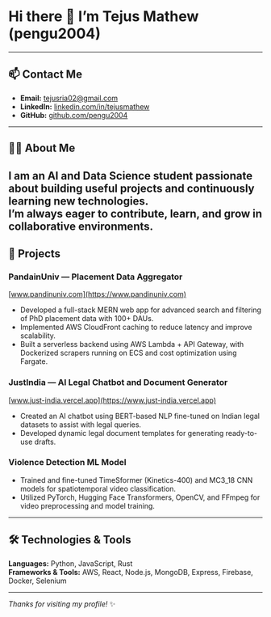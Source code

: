 # Hi there 👋 I’m Tejus Mathew (pengu2004)

---

## 📫 Contact Me  
- **Email:** tejusria02@gmail.com  
- **LinkedIn:** [linkedin.com/in/tejusmathew](https://linkedin.com/in/tejusmathew)  
- **GitHub:** [github.com/pengu2004](https://github.com/pengu2004)

---
## 👨‍🎓 About Me  
I am an AI and Data Science student passionate about building useful projects and continuously learning new technologies.  
I’m always eager to contribute, learn, and grow in collaborative environments.
---

## 🚀 Projects  

### PandainUniv — Placement Data Aggregator  
[www.pandinuniv.com](https://www.pandinuniv.com)  
- Developed a full-stack MERN web app for advanced search and filtering of PhD placement data with 100+ DAUs.  
- Implemented AWS CloudFront caching to reduce latency and improve scalability.  
- Built a serverless backend using AWS Lambda + API Gateway, with Dockerized scrapers running on ECS and cost optimization using Fargate.

### JustIndia — AI Legal Chatbot and Document Generator  
[www.just-india.vercel.app](https://www.just-india.vercel.app)  
- Created an AI chatbot using BERT-based NLP fine-tuned on Indian legal datasets to assist with legal queries.  
- Developed dynamic legal document templates for generating ready-to-use drafts.

### Violence Detection ML Model  
- Trained and fine-tuned TimeSformer (Kinetics-400) and MC3_18 CNN models for spatiotemporal video classification.  
- Utilized PyTorch, Hugging Face Transformers, OpenCV, and FFmpeg for video preprocessing and model training.

---

## 🛠️ Technologies & Tools  
**Languages:** Python, JavaScript, Rust  
**Frameworks & Tools:** AWS, React, Node.js, MongoDB, Express, Firebase, Docker, Selenium

---

*Thanks for visiting my profile!* ✨
